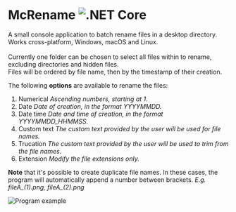 # McRename ![.NET Core](https://github.com/Nuss9/McRename/workflows/.NET%20Core/badge.svg?branch=master&event=push)

A small console application to batch rename files in a desktop directory.\
Works cross-platform, Windows, macOS and Linux.\
\
Currently one folder can be chosen to select all files within to rename, excluding directories and hidden files.\
Files will be ordered by file name, then by the timestamp of their creation.

The following **options** are available to rename the files:
1. Numerical      *Ascending numbers, starting at 1.*
2. Date           *Date of creation, in the format YYYYMMDD.*
3. Date time      *Date and time of creation, in the format YYYYMMDD_HHMMSS.*
4. Custom text    *The custom text provided by the user will be used for file names.*
5. Trucation      *The custom text provided by the user will be used to trim from the file names.*
6. Extension      *Modify the file extensions only.*

**Note** that it's possible to create duplicate file names. In these cases, the program will automatically append a number between brackets. *E.g. fileA_(1).png, fileA_(2).png*

![Program example](https://github.com/[Nuss9]/[McRename]/blob/[master]/Screenshot.png?raw=true)
